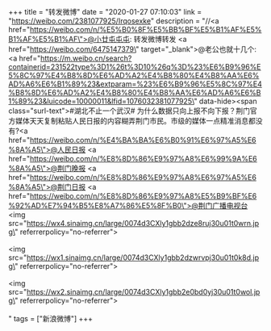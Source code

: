 +++
title = "转发微博"
date = "2020-01-27 07:10:03"
link = "https://weibo.com/2381077925/Irqosexke"
description = "//<a href=\"https://weibo.com/n/%E5%B0%8F%E5%BB%BF%E5%B1%AF%E5%B1%AF%E5%B1%AF\">@小廿屯屯屯</a>: 转发微博转发 <a href=\"https://weibo.com/6475147379\" target=\"_blank\">@老公也就十几个</a>: <a href=\"https://m.weibo.cn/search?containerid=231522type%3D1%26t%3D10%26q%3D%23%E6%B9%96%E5%8C%97%E4%B8%8D%E6%AD%A2%E4%B8%80%E4%B8%AA%E6%AD%A6%E6%B1%89%23&extparam=%23%E6%B9%96%E5%8C%97%E4%B8%8D%E6%AD%A2%E4%B8%80%E4%B8%AA%E6%AD%A6%E6%B1%89%23&luicode=10000011&lfid=1076032381077925\" data-hide><span class=\"surl-text\">#湖北不止一个武汉#</span></a> 为什么数据只向上报不向下报？荆门官方媒体天天复制粘贴人民日报的内容糊弄荆门市民。市级的媒体一点精准消息都没有?<a href=\"https://weibo.com/n/%E4%BA%BA%E6%B0%91%E6%97%A5%E6%8A%A5\">@人民日报</a> <a href=\"https://weibo.com/n/%E8%8D%86%E9%97%A8%E6%99%9A%E6%8A%A5\">@荆门晚报</a> <a href=\"https://weibo.com/n/%E8%8D%86%E9%97%A8%E6%97%A5%E6%8A%A5\">@荆门日报</a> <a href=\"https://weibo.com/n/%E8%8D%86%E9%97%A8%E5%B9%BF%E6%92%AD%E7%94%B5%E8%A7%86%E5%8F%B0\">@荆门广播电视台</a> <img src=\"https://wx4.sinaimg.cn/large/0074d3CXly1gbb2dze8ruj30u01t0wrn.jpg\" referrerpolicy=\"no-referrer\"><br><br><img src=\"https://wx1.sinaimg.cn/large/0074d3CXly1gbb2dzwrvpj30u01t0k8d.jpg\" referrerpolicy=\"no-referrer\"><br><br><img src=\"https://wx2.sinaimg.cn/large/0074d3CXly1gbb2e0bd0yj30u01t0wol.jpg\" referrerpolicy=\"no-referrer\"><br><br>"
tags = ["新浪微博"]
+++
